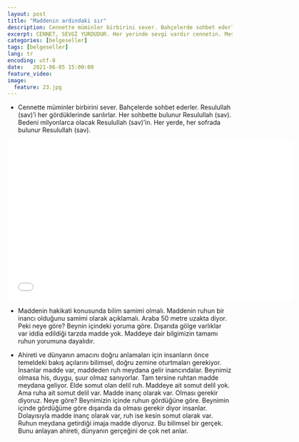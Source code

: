 ```yaml
---
layout: post
title: "Maddenin ardındaki sır"
description: Cennette müminler birbirini sever. Bahçelerde sohbet ederler. Resulullah (sav)’i her gördüklerinde sarılırlar.
excerpt: CENNET, SEVGİ YURDUDUR. Her yerinde sevgi vardır cennetin. Mesela kuşlar insanı sever, dostturlar, gelir şekerlik yapar, kendini sevdirmeye çalışır.
categories: [belgeseller]
tags: [belgeseller]
lang: tr
encoding: utf-8
date:   2021-06-05 15:00:00
feature_video: 
image:
  feature: 23.jpg
---
```


- Cennette müminler birbirini sever. Bahçelerde sohbet ederler. Resulullah (sav)’i her gördüklerinde sarılırlar. Her sohbette bulunur Resulullah (sav). Bedeni milyonlarca olacak Resulullah (sav)’in. Her yerde, her sofrada bulunur Resulullah (sav).

<div class="responsive-wrap">
<iframe src="//vidmoly.to/embed-f8hnkbsx2xlk.html" scrolling="no" frameborder="0" width="640" height="360" allowfullscreen="true" webkitallowfullscreen="true" mozallowfullscreen="true"></iframe>
</div>

- Maddenin hakikati konusunda bilim samimi olmalı. Maddenin ruhun bir inancı olduğunu samimi olarak açıklamalı. Araba 50 metre uzakta diyor. Peki neye göre? Beynin içindeki yoruma göre. Dışarıda gölge varlıklar var iddia edildiği tarzda madde yok. Maddeye dair bilgimizin tamamı ruhun yorumuna dayalıdır.

- Ahireti ve dünyanın amacını doğru anlamaları için insanların önce temeldeki bakış açılarını bilimsel, doğru zemine oturtmaları gerekiyor. İnsanlar madde var, maddeden ruh meydana gelir inancındalar. Beynimiz olmasa his, duygu, şuur olmaz sanıyorlar. Tam tersine ruhtan madde meydana geliyor. Elde somut olan delil ruh. Maddeye ait somut delil yok. Ama ruha ait somut delil var. Madde inanç olarak var. Olması gerekir diyoruz. Neye göre? Beynimizin içinde ruhun gördüğüne göre. Beynimin içinde gördüğüme göre dışarıda da olması gerekir diyor insanlar. Dolayısıyla madde inanç olarak var, ruh ise kesin somut olarak var. Ruhun meydana getirdiği imaja madde diyoruz. Bu bilimsel bir gerçek. Bunu anlayan ahireti, dünyanın gerçeğini de çok net anlar. 
